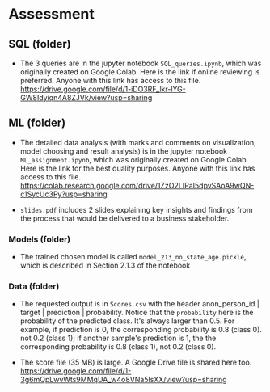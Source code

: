 # Assessment

## SQL (folder)
- The 3 queries are in the jupyter notebook `SQL_queries.ipynb`, which was originally created on Google Colab. Here is the link if online reviewing is preferred. Anyone with this link has access to this file.
https://drive.google.com/file/d/1-iDO3RF_lkr-lYG-GW8Idyiqn4A8ZJVk/view?usp=sharing

## ML (folder)

- The detailed data analysis (with marks and comments on visualization, model choosing and result analysis) is in the jupyter notebook `ML_assignment.ipynb`, which was originally created on Google Colab. Here is the link for the best quality purposes. Anyone with this link has access to this file.
https://colab.research.google.com/drive/1ZzO2LIPaI5dpvSAoA9wQN-c1SycUc3Py?usp=sharing

- `slides.pdf` includes 2 slides explaining key insights and findings from the process that would be delivered to a business stakeholder.

### Models (folder)

- The trained chosen model is called `model_213_no_state_age.pickle`, which is described in Section 2.1.3 of the notebook

### Data (folder)

- The requested output is in `Scores.csv` with the header anon_person_id | target | prediction | probability. Notice that the `probability` here is the probability of the predicted class. It's always larger than 0.5. For example, if prediction is 0, the corresponding probability is 0.8 (class 0). not 0.2 (class 1); if another sample's prediction is 1, the the corresponding probability is 0.8 (class 1), not 0.2 (class 0).

- The score file (35 MB) is large. A Google Drive file is shared here too. https://drive.google.com/file/d/1-3g6mQpLwvWts9MMqUA_w4o8VNa5lsXX/view?usp=sharing
